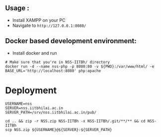 ## Usage : 
- Install XAMPP on your PC
- Navigate to `http://127.0.0.1:8080/`

## Docker based development environment:
- Install docker and run
```
# Make sure that you're in NSS-IITBh/ directory
docker run -d --name nss-php -p 8080:80 -v ${PWD}:/var/www/html/ -e BASE_URL='http://localhost:8080' php:apache
```

# Deployment
```
USERNAME=nss
SERVER=nss.iitbhilai.ac.in
SERVER_PATH=/srv/nss.iitbhilai.ac.in/pub/

cd .. && zip -r NSS.zip NSS-IITBh -x NSS-IITBh/.git/**/** && cd NSS-IITBh
scp NSS.zip ${USERNAME}@${SERVER}:${SERVER_PATH}
```